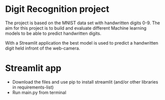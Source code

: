 ﻿# Digit Recognition project

The project is based on the MNIST data set with handwritten digits 0-9.
The aim for this project is to build and evaluate different Machine learning models to be able to predict handwritten digits.

With a Streamlit application the best model is used to predict a handwritten digit held infront of the web-camera.


# Streamlit app

* Download the files and use pip to install streamlit (and/or other libraries in requirements-list)
* Run main.py from terminal <streamlit run streamlit_app.py>
